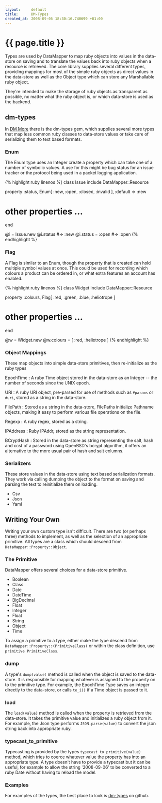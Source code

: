 ```yaml
---
layout:     default
title:      DM-Types
created_at: 2008-09-06 18:30:16.740699 +01:00
---
```


{{ page.title }}
================

Types are used by DataMapper to map ruby objects into values in the data-store
on saving and to translate the values back into ruby objects when a resource is
retrieved. The core library supplies several different types, providing mappings
for most of the simple ruby objects as direct values in the data-store as well
as the Object type which can store any Marshallable ruby object.

They're intended to make the storage of ruby objects as transparent as possible,
no matter what the ruby object is, or which data-store is used as the backend.

dm-types
--------

In [DM More](/docs/dm_more) there is the dm-types gem, which supplies several
more types that map less common ruby classes to data-store values or take care
of serializing them to text based formats.

### Enum

The Enum type uses an Integer create a property which can take one of a number
of symbolic values. A use for this might be bug status for an issue tracker or
the protocol being used in a packet logging application.

{% highlight ruby linenos %}
class Issue
  include DataMapper::Resource

  property :status, Enum[ :new, :open, :closed, :invalid ], :default => :new
  # other properties ...
end

@i = Issue.new
@i.status
#=> :new
@i.status = :open
#=> :open
{% endhighlight %}

### Flag

A Flag is similar to an Enum, though the property that is created can hold
multiple symbol values at once. This could be used for recording which colours a
product can be ordered in, or what extra features an account has enabled.

{% highlight ruby linenos %}
class Widget
  include DataMapper::Resource

  property :colours, Flag[ :red, :green, :blue, :heliotrope ]

  # other properties ...
end

@w = Widget.new
@w.colours = [ :red, :heliotrope ]
{% endhighlight %}

### Object Mappings

These map objects into simple data-store primitives, then re-initialize as the
ruby types

EpochTime
: A ruby Time object stored in the data-store as an Integer -- the number of
  seconds since the UNIX epoch.

URI
: A ruby URI object, pre-parsed for use of methods such as `#params` or `#uri`,
  stored as a string in the data-store.

FilePath
: Stored as a string in the data-store, FilePaths initialize Pathname objects,
  making it easy to perform various file operations on the file.

Regexp
: A ruby regex, stored as a string.

IPAddress
: Ruby IPAddr, stored as the string representation.

BCryptHash
: Stored in the data-store as string representing the salt, hash and cost of a
  password using OpenBSD's bcrypt algorithm, it offers an alternative to the
  more usual pair of hash and salt columns.

### Serializers

These store values in the data-store using text based serialization formats.
They work via calling dumping the object to the format on saving and parsing the
text to reinitialize them on loading.

* Csv
* Json
* Yaml

Writing Your Own
----------------

Writing your own custom type isn't difficult. There are two (or perhaps three)
methods to implement, as well as the selection of an appropriate primitive. All
types are a class which should descend from `DataMapper::Property::Object`.

### The Primitive

DataMapper offers several choices for a data-store primitive.

* Boolean
* Class
* Date
* DateTime
* BigDecimal
* Float
* Integer
* Float
* String
* Object
* Time

To assign a primitive to a type, either make the type descend from
`DataMapper::Property::(PrimitiveClass)` or within the class definition, use
`primitive PrimitiveClass`.

### dump

A type's `dump(value)` method is called when the object is saved
to the data-store. It is responsible for mapping whatever is assigned to the
property on to the primitive type. For example, the EpochTime Type saves an
integer directly to the data-store, or calls `to_i()` if a Time object is passed
to it.

### load

The `load(value)` method is called when the property is retrieved
from the data-store. It takes the primitive value and initializes a ruby object
from it. For example, the Json type performs `JSON.parse(value)` to convert the
json string back into appropriate ruby.

### typecast_to_primitive

Typecasting is provided by the types `typecast_to_primitive(value)` method,
which tries to coerce whatever value the property has into an appropriate type.
A type doesn't have to provide a typecast but it can be useful, for example to
allow the string '2008-09-06' to be converted to a ruby Date without having to
reload the model.

### Examples

For examples of the types, the best place to look is <a
href="http://github.com/datamapper/dm-types">dm-types</a> on
github.
